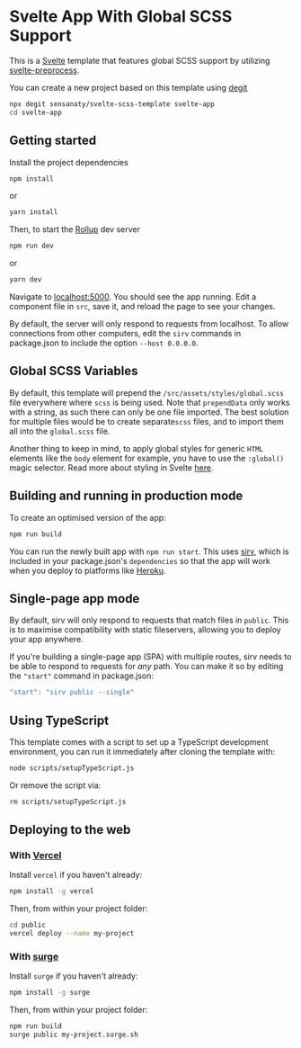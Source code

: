 # Svelte App With Global SCSS Support

This is a [Svelte](https://svelte.dev) template that features global SCSS support by utilizing [svelte-preprocess](https://github.com/sveltejs/svelte-preprocess).

You can create a new project based on this template using [degit](https://github.com/Rich-Harris/degit)

```bash
npx degit sensanaty/svelte-scss-template svelte-app
cd svelte-app
```

## Getting started

Install the project dependencies

```bash
npm install
```

or

```bash
yarn install
```

Then, to start the [Rollup](https://rollupjs.org) dev server

```bash
npm run dev
```

or 

```bash
yarn dev
```

Navigate to [localhost:5000](http://localhost:5000). You should see the app running. Edit a component file in `src`, save it, and reload the page to see your changes.

By default, the server will only respond to requests from localhost. To allow connections from other computers, edit the `sirv` commands in package.json to include the option `--host 0.0.0.0`.

## Global SCSS Variables

By default, this template will prepend the `/src/assets/styles/global.scss` file everywhere where `scss` is being used. Note that `prependData` only works with a string, as such there can only be one file imported. The best solution for multiple files would be to create separate`scss` files, and to import them all into the `global.scss` file.

Another thing to keep in mind, to apply global styles for generic `HTML` elements like the `body` element for example, you have to use the `:global()` magic selector. Read more about styling in Svelte [here](https://svelte.dev/docs#style).

## Building and running in production mode

To create an optimised version of the app:

```bash
npm run build
```

You can run the newly built app with `npm run start`. This uses [sirv](https://github.com/lukeed/sirv), which is included in your package.json's `dependencies` so that the app will work when you deploy to platforms like [Heroku](https://heroku.com).


## Single-page app mode

By default, sirv will only respond to requests that match files in `public`. This is to maximise compatibility with static fileservers, allowing you to deploy your app anywhere.

If you're building a single-page app (SPA) with multiple routes, sirv needs to be able to respond to requests for *any* path. You can make it so by editing the `"start"` command in package.json:

```js
"start": "sirv public --single"
```

## Using TypeScript

This template comes with a script to set up a TypeScript development environment, you can run it immediately after cloning the template with:

```bash
node scripts/setupTypeScript.js
```

Or remove the script via:

```bash
rm scripts/setupTypeScript.js
```

## Deploying to the web

### With [Vercel](https://vercel.com)

Install `vercel` if you haven't already:

```bash
npm install -g vercel
```

Then, from within your project folder:

```bash
cd public
vercel deploy --name my-project
```

### With [surge](https://surge.sh/)

Install `surge` if you haven't already:

```bash
npm install -g surge
```

Then, from within your project folder:

```bash
npm run build
surge public my-project.surge.sh
```
